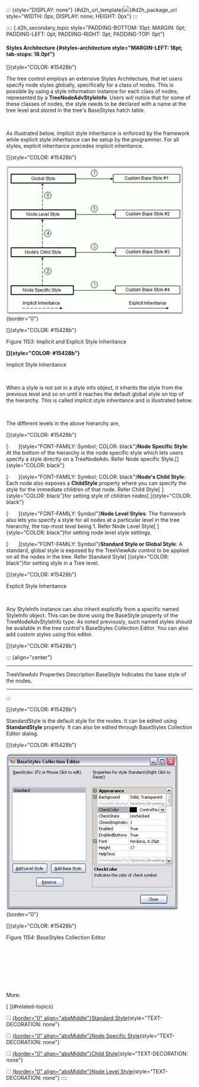 ::: {style="DISPLAY: none"}
[](ms-xhelp:///?Id=d2h_url_template){#d2h_url_template}![](!package_url!){#d2h_package_url style="WIDTH: 0px; DISPLAY: none; HEIGHT: 0px"}
:::

:::: {.d2h_secondary_topic style="PADDING-BOTTOM: 10pt; MARGIN: 0pt; PADDING-LEFT: 0pt; PADDING-RIGHT: 0pt; PADDING-TOP: 0pt"}
#### Styles Architecture {#styles-architecture style="MARGIN-LEFT: 18pt; tab-stops: 18.0pt"}

[]{style="COLOR: #15428b"} 

The tree control employs an extensive Styles Architecture, that let users specify node styles globally, specifically for a class of nodes. This is possible by using a style information instance for each class of nodes, represented by a **TreeNodeAdvStyleInfo**. Users will notice that for some of these classes of nodes, the style needs to be declared with a name at the tree level and stored in the tree\'s BaseStyles hatch table.

 

As illustrated below, implicit style inheritance is enforced by the framework while explicit style inheritance can be setup by the programmer. For all styles, explicit inheritance precedes implicit inheritance.

[]{style="COLOR: #15428b"} 

![](ImagesExt/image76_1129.jpg){border="0"}

[]{style="COLOR: #15428b"} 

Figure 1153: Implicit and Explicit Style Inheritance

**[]{style="COLOR: #15428b"}** 

Implicit Style Inheritance

 

When a style is not set in a style info object, it inherits the style from the previous level and so on until it reaches the default global style on top of the hierarchy. This is called implicit style inheritance and is illustrated below.

 

The different levels in the above hierarchy are,

[]{style="COLOR: #15428b"} 

[·      ]{style="FONT-FAMILY: Symbol; COLOR: black"}**Node Specific Style**: At the bottom of the hierarchy is the node specific style which lets users specify a style directly on a TreeNodeAdv. Refer Node specific Style.[]{style="COLOR: black"}

[·      ]{style="FONT-FAMILY: Symbol; COLOR: black"}**Node\'s Child Style**: Each node also exposes a **ChildStyle** property where you can specify the style for the immediate children of that node. Refer Child Style[ ]{style="COLOR: black"}for setting style of children nodes[.]{style="COLOR: black"}

[·      ]{style="FONT-FAMILY: Symbol"}**Node Level Styles**: The framework also lets you specify a style for all nodes at a particular level in the tree hierarchy, the top-most level being 1. Refer Node Level Style[ ]{style="COLOR: black"}for setting node level style settings.

[·      ]{style="FONT-FAMILY: Symbol"}**Standard Style or Global Style**: A standard, global style is exposed by the TreeViewAdv control to be applied on all the nodes in the tree. Refer Standard Style[ ]{style="COLOR: black"}for setting style in a Tree level.

[]{style="COLOR: #15428b"} 

Explicit Style Inheritance

 

Any StyleInfo instance can also inherit explicitly from a specific named StyleInfo object. This can be done using the BaseStyle property of the TreeNodeAdvStyleInfo type. As noted previously, such named styles should be available in the tree control\'s BaseStyles Collection Editor. You can also add custom styles using this editor.

[]{style="COLOR: #15428b"} 

::: {align="center"}
  ------------------------ ----------------------------------------
  TreeViewAdv Properties   Description
  BaseStyle                Indicates the base style of the nodes.
  ------------------------ ----------------------------------------
:::

[]{style="COLOR: #15428b"} 

StandardStyle is the default style for the nodes. It can be edited using **StandardStyle** property. It can also be edited through BaseStyles Collection Editor dialog.

[]{style="COLOR: #15428b"} 

![](ImagesExt/image76_1130.jpg){border="0"}

[]{style="COLOR: #15428b"} 

Figure 1154: BaseStyles Collection Editor

 

 

 

 

More:

[ ]{#related-topics}

[![](button.gif){border="0" align="absMiddle"}Standard Style](ms-xhelp:///?Id=554306f2-0415-4ab4-b1d0-0b4775baee40){style="TEXT-DECORATION: none"}

[![](button.gif){border="0" align="absMiddle"}Node Specific Style](ms-xhelp:///?Id=5f778a01-b063-468b-86e2-344d9a92a097){style="TEXT-DECORATION: none"}

[![](button.gif){border="0" align="absMiddle"}Child Style](ms-xhelp:///?Id=b9562f7c-4147-4f1c-8344-e4a5cf420a35){style="TEXT-DECORATION: none"}

[![](button.gif){border="0" align="absMiddle"}Node Level Style](ms-xhelp:///?Id=09027846-56bc-451a-9690-423ad773330b){style="TEXT-DECORATION: none"}
::::
